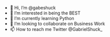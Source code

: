 - 👋 Hi, I’m @gabeshuck
- 👀 I’m interested in being the BEST
- 🌱 I’m currently learning Python
- 💞️ I’m looking to collaborate on Business Work
- 📫 How to reach me Twitter @GabrielShuck_

<!---
gabeshuck1/gabeshuck1 is a ✨ special ✨ repository because its `README.md` (this file) appears on your GitHub profile.
You can click the Preview link to take a look at your changes.
--->

